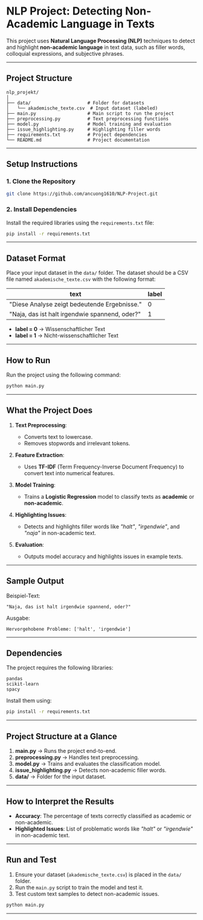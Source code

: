 
# **NLP Project: Detecting Non-Academic Language in Texts**

This project uses **Natural Language Processing (NLP)** techniques to detect and highlight **non-academic language** in text data, such as filler words, colloquial expressions, and subjective phrases.

---

## **Project Structure**

```
nlp_projekt/
│
├── data/                     # Folder for datasets
│   └── akademische_texte.csv  # Input dataset (labeled)
├── main.py                   # Main script to run the project
├── preprocessing.py          # Text preprocessing functions
├── model.py                  # Model training and evaluation
├── issue_highlighting.py     # Highlighting filler words
├── requirements.txt          # Project dependencies
└── README.md                 # Project documentation
```

---

## **Setup Instructions**

### 1. Clone the Repository
```bash
git clone https://github.com/ancuong1610/NLP-Project.git
```

### 2. Install Dependencies
Install the required libraries using the `requirements.txt` file:
```bash
pip install -r requirements.txt
```

---

## **Dataset Format**

Place your input dataset in the `data/` folder. The dataset should be a CSV file named `akademische_texte.csv` with the following format:

| **text**                                      | **label** |
|----------------------------------------------|-----------|
| "Diese Analyse zeigt bedeutende Ergebnisse." | 0         |
| "Naja, das ist halt irgendwie spannend, oder?"| 1         |

- **label = 0** → Wissenschaftlicher Text  
- **label = 1** → Nicht-wissenschaftlicher Text  

---

## **How to Run**

Run the project using the following command:
```bash
python main.py
```

---

## **What the Project Does**

1. **Text Preprocessing**:
   - Converts text to lowercase.
   - Removes stopwords and irrelevant tokens.

2. **Feature Extraction**:
   - Uses **TF-IDF** (Term Frequency-Inverse Document Frequency) to convert text into numerical features.

3. **Model Training**:
   - Trains a **Logistic Regression** model to classify texts as **academic** or **non-academic**.

4. **Highlighting Issues**:
   - Detects and highlights filler words like *"halt"*, *"irgendwie"*, and *"naja"* in non-academic text.

5. **Evaluation**:
   - Outputs model accuracy and highlights issues in example texts.

---

## **Sample Output**

Beispiel-Text:
```
"Naja, das ist halt irgendwie spannend, oder?"
```

Ausgabe:
```
Hervorgehobene Probleme: ['halt', 'irgendwie']
```

---

## **Dependencies**

The project requires the following libraries:
```
pandas
scikit-learn
spacy
```

Install them using:
```bash
pip install -r requirements.txt
```

---

## **Project Structure at a Glance**

1. **main.py** → Runs the project end-to-end.  
2. **preprocessing.py** → Handles text preprocessing.  
3. **model.py** → Trains and evaluates the classification model.  
4. **issue_highlighting.py** → Detects non-academic filler words.  
5. **data/** → Folder for the input dataset.   

---

## **How to Interpret the Results**

- **Accuracy**: The percentage of texts correctly classified as academic or non-academic.  
- **Highlighted Issues**: List of problematic words like *"halt"* or *"irgendwie"* in non-academic text.  

---

## **Run and Test**

1. Ensure your dataset (`akademische_texte.csv`) is placed in the `data/` folder.  
2. Run the `main.py` script to train the model and test it.  
3. Test custom text samples to detect non-academic issues.

```bash
python main.py
```

---
